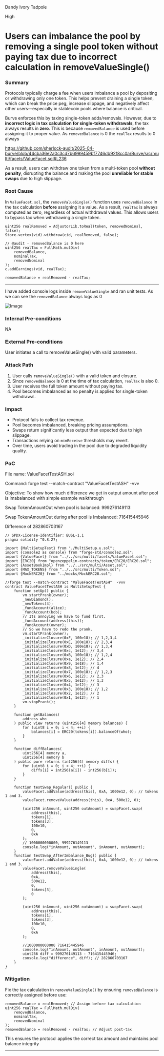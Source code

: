 Dandy Ivory Tadpole

High

# Users can imbalance the pool by removing a single pool token without paying tax due to incorrect calculation in removeValueSingle()

### Summary

Protocols typically charge a fee when users imbalance a pool by depositing or withdrawing only one token. This helps prevent draining a single token, which can break the price peg, increase slippage, and negatively affect other users—especially in stablecoin pools where balance is critical.

Burve enforces this by taxing single-token adds/removals. However, due to **incorrect logic in tax calculation for single-token withdrawals**, the tax always results in **zero**. This is because `removedBalance` is used before assigning it to proper value. As `removedBalance`  is 0 the `realTax` results to 0 always

https://github.com/sherlock-audit/2025-04-burve/blob/44cba36e2a0c3cd7b6999459bf7746db92f8cc0a/Burve/src/multi/facets/ValueFacet.sol#L236

As a result, users can withdraw one token from a multi-token pool **without penalty**, disrupting the balance and making the pool **unreliable for stable swaps** due to high slippage.

### Root Cause

In `ValueFacet.sol`, the `removeValueSingle()` function uses `removedBalance` in the tax calculation **before** assigning it a value. As a result, `realTax` is always computed as zero, regardless of actual withdrawal values. This allows users to bypass tax when withdrawing a single token.

```solidity
uint256 realRemoved = AdjustorLib.toReal(token, removedNominal, false);
Store.vertex(vid).withdraw(cid, realRemoved, false);

// @audit - removedBalance is 0 here
uint256 realTax = FullMath.mulDiv(
    removedBalance,
    nominalTax,
    removedNominal
);
c.addEarnings(vid, realTax);

removedBalance = realRemoved - realTax;

```

---

I have added console logs inside `removeValueSingle` and ran unit tests. As we can see the `removedBalance` always logs as 0

![Image](https://sherlock-files.ams3.digitaloceanspaces.com/gh-images/990174fd-2c11-458c-bdef-4b3c83ca45b1)

### Internal Pre-conditions

NA

### External Pre-conditions

User initiates a call to removeValueSingle() with valid parameters.

### Attack Path

1. User calls `removeValueSingle()` with a valid token and closure.
2. Since `removedBalance` is 0 at the time of tax calculation, `realTax` is also 0.
3. User receives the full token amount without paying tax.
4. Pool becomes imbalanced as no penalty is applied for single-token withdrawal.

### Impact

- Protocol fails to collect tax revenue.
- Pool becomes imbalanced, breaking pricing assumptions.
- Swaps return significantly less output than expected due to high slippage.
- Transactions relying on `minReceive` thresholds may revert.
- Over time, users avoid trading in the pool due to degraded liquidity quality.

### PoC

File name: ValueFacetTestASH.sol

Command: forge test --match-contract "ValueFacetTestASH"  -vvv

Objective: To show how much difference we get in output amount after pool is imabalanced with simple example walkthrough

Swap TokenAmountOut when pool is balanced: 999276149113

Swap TokenAmountOut during after pool is Imbalanced: 716415445946

Difference of 282860703167

```solidity
// SPDX-License-Identifier: BUSL-1.1
pragma solidity ^0.8.27;

import {MultiSetupTest} from "./MultiSetup.u.sol";
import {console2 as console} from "forge-std/console2.sol";
import {ValueFacet} from "../../src/multi/facets/ValueFacet.sol";
import {ERC20} from "openzeppelin-contracts/token/ERC20/ERC20.sol";
import {AssetBookImpl} from "../../src/multi/Asset.sol";
import {MAX_TOKENS} from "../../src/multi/Token.sol";
import {MockERC20} from "../mocks/MockERC20.sol";

//forge test --match-contract "ValueFacetTestASH"  -vvv
contract ValueFacetTestASH is MultiSetupTest {
    function setUp() public {
        vm.startPrank(owner);
        _newDiamond();
        _newTokens(4);
        _fundAccount(alice);
        _fundAccount(bob);
        // Its annoying we have to fund first.
        _fundAccount(address(this));
        _fundAccount(owner);
        // So we have to redo the prank.
        vm.startPrank(owner);
        _initializeClosure(0xF, 100e18); // 1,2,3,4
        _initializeClosure(0xE, 100e18); // 2,3,4
        _initializeClosure(0xD, 100e18); // 1,3,4
        _initializeClosure(0xc, 1e12); // 3,4
        _initializeClosure(0xB, 100e18); // 1,2,4
        _initializeClosure(0xa, 1e12); // 2,4
        _initializeClosure(0x9, 1e18); // 1,4
        _initializeClosure(0x8, 1e12); // 4
        _initializeClosure(0x7, 100e18); // 1,2,3
        _initializeClosure(0x6, 1e12); // 2,3
        _initializeClosure(0x5, 1e12); // 1,3
        _initializeClosure(0x4, 1e12); // 3
        _initializeClosure(0x3, 100e18); // 1,2
        _initializeClosure(0x2, 1e12); // 2
        _initializeClosure(0x1, 1e12); // 1
        vm.stopPrank();
    }

    function getBalances(
        address who
    ) public view returns (uint256[4] memory balances) {
        for (uint8 i = 0; i < 4; ++i) {
            balances[i] = ERC20(tokens[i]).balanceOf(who);
        }
    }

    function diffBalances(
        uint256[4] memory a,
        uint256[4] memory b
    ) public pure returns (int256[4] memory diffs) {
        for (uint8 i = 0; i < 4; ++i) {
            diffs[i] = int256(a[i]) - int256(b[i]);
        }
    }

    function testSwap_Regular() public {
        valueFacet.addValue(address(this), 0xA, 1000e12, 0); // tokens 1 and 3.
        valueFacet.removeValue(address(this), 0xA, 500e12, 0);

        (uint256 inAmount, uint256 outAmount) = swapFacet.swap(
            address(this),
            tokens[1],
            tokens[3],
            100e10,
            0,
            0xA
        );
        // 1000000000000, 999276149113
        console.log("inAmount, outAmount", inAmount, outAmount);
    }
    function testSwap_AfterImbalance_Bug() public {
        valueFacet.addValue(address(this), 0xA, 1000e12, 0); // tokens 1 and 3.
        valueFacet.removeValueSingle(
            address(this),
            0xA,
            500e12,
            0,
            tokens[3],
            0
        );

        (uint256 inAmount, uint256 outAmount) = swapFacet.swap(
            address(this),
            tokens[1],
            tokens[3],
            100e10,
            0,
            0xA
        );
        
        //1000000000000 716415445946
        console.log("inAmount, outAmount", inAmount, outAmount);
        uint256 diff = 999276149113 - 716415445946;
        console.log("difference", diff); // 282860703167
    }
}
```

### Mitigation

Fix the tax calculation in `removeValueSingle()` by ensuring `removedBalance` is correctly assigned before use:

```solidity
removedBalance = realRemoved; // Assign before tax calculation
uint256 realTax = FullMath.mulDiv(
    removedBalance,
    nominalTax,
    removedNominal
);
removedBalance = realRemoved - realTax; // Adjust post-tax

```

This ensures the protocol applies the correct tax amount and maintains pool balance integrity

---